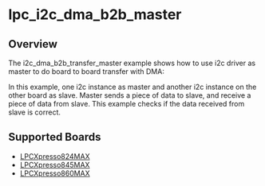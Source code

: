 # lpc_i2c_dma_b2b_master

## Overview
The i2c_dma_b2b_transfer_master example shows how to use i2c driver as master to do board to board transfer 
with DMA:

In this example, one i2c instance as master and another i2c instance on the other board as slave. Master sends a 
piece of data to slave, and receive a piece of data from slave. This example checks if the data received from 
slave is correct.

## Supported Boards
- [LPCXpresso824MAX](../../../../_boards/lpcxpresso824max/driver_examples/i2c/dma_b2b/master/example_board_readme.md)
- [LPCXpresso845MAX](../../../../_boards/lpcxpresso845max/driver_examples/i2c/dma_b2b/master/example_board_readme.md)
- [LPCXpresso860MAX](../../../../_boards/lpcxpresso860max/driver_examples/i2c/dma_b2b/master/example_board_readme.md)
